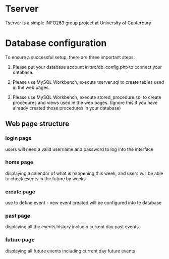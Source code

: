 # Tserver
Tserver is a simple INFO263 group project at University of Canterbury<br>



# Database configuration
To ensure a successful setup, there are three important steps:
1. Please put your database account in src/db_config.php to connect your database.

2. Please use MySQL Workbench, execute tserver.sql to create tables used in the web pages. 

2. Please use MySQL Workbench, execute stored_procedure.sql to create procedures and views used in the web pages.
  (Ignore this if you have already created those procedures in your database)

## Web page structure
### login page
users will need a valid username and password to log into the interface
### home page 
displaying a calendar of what is happening this week, and users will be able to check events in the future by weeks
### create page
use to define event - new event created will be configured into te database
### past page
displaying all the events history includin current day past events
### future page
displaying all future events including current day future events

